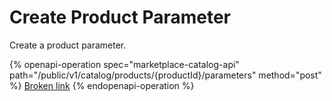 # Create Product Parameter

Create a product parameter.

{% openapi-operation spec="marketplace-catalog-api" path="/public/v1/catalog/products/{productId}/parameters" method="post" %}
[Broken link](broken-reference)
{% endopenapi-operation %}
